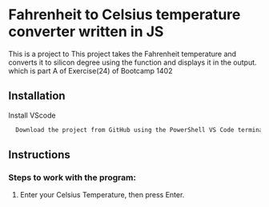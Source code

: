 
# Fahrenheit to Celsius temperature converter written in JS

This is a project to This project takes the Fahrenheit temperature and converts it to silicon degree using the function and displays it in the output.
which is part A of Exercise(24) of Bootcamp 1402

## Installation

Install VScode

```bash
  Download the project from GitHub using the PowerShell VS Code terminal

```

## Instructions

### Steps to work with the program:
1. Enter your Celsius Temperature, then press Enter.